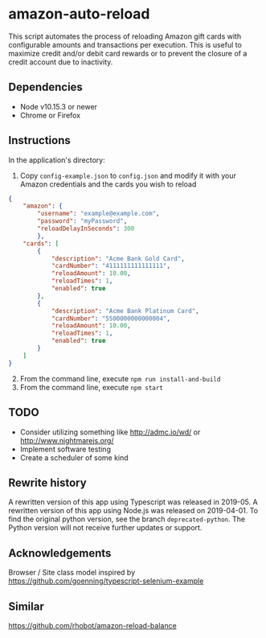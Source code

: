 # amazon-auto-reload

This script automates the process of reloading Amazon gift cards with configurable amounts and transactions per execution. This is useful to maximize credit and/or debit card rewards or to prevent the closure of a credit account due to inactivity.

## Dependencies

- Node v10.15.3 or newer
- Chrome or Firefox

## Instructions

In the application's directory:
1. Copy `config-example.json` to `config.json` and modify it with your Amazon credentials and the cards you wish to reload
```json
{
    "amazon": {
        "username": "example@example.com",
        "password": "myPassword",
        "reloadDelayInSeconds": 300
        },
    "cards": [
        {
            "description": "Acme Bank Gold Card",
            "cardNumber": "4111111111111111",
            "reloadAmount": 10.00,
            "reloadTimes": 1,
            "enabled": true
        },
        {
            "description": "Acme Bank Platinum Card",
            "cardNumber": "5500000000000004",
            "reloadAmount": 10.00,
            "reloadTimes": 1,
            "enabled": true
        }
    ]
}
```
2. From the command line, execute `npm run install-and-build`
3. From the command line, execute `npm start`

## TODO

- Consider utilizing something like http://admc.io/wd/ or http://www.nightmarejs.org/
- Implement software testing
- Create a scheduler of some kind 

## Rewrite history

A rewritten version of this app using Typescript was released in 2019-05. A rewritten version of this app using Node.js was released on 2019-04-01. To find the original python version, see the branch `deprecated-python`. The Python version will not receive further updates or support.

## Acknowledgements

Browser / Site class model inspired by https://github.com/goenning/typescript-selenium-example

## Similar

https://github.com/rhobot/amazon-reload-balance